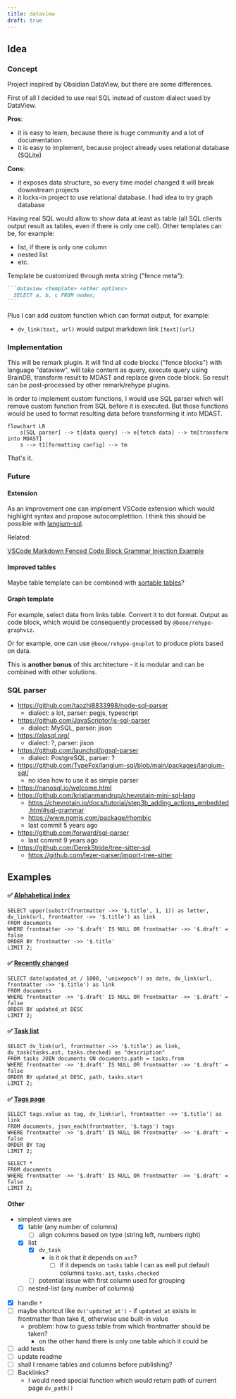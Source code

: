 ```yaml
---
title: dataview
draft: true
---
```


## Idea

### Concept

Project inspired by Obsidian DataView, but there are some differences.

First of all I decided to use real SQL instead of custom dialect used by DataView.

**Pros**:

- it is easy to learn, because there is huge community and a lot of documentation
- it is easy to implement, because project already uses relational database (SQLite)

**Cons**:

- it exposes data structure, so every time model changed it will break downstream projects
- it locks-in project to use relational database. I had idea to try graph database

Having real SQL would allow to show data at least as table (all SQL clients output result as tables, even if there is only one cell). Other templates can be, for example:

- list, if there is only one column
- nested list
- etc.

Template be customized through meta string ("fence meta"):

````md
```dataview <template> <other options>
  SELECT a, b, c FROM nodes;
```
````

Plus I can add custom function which can format output, for example:

- `dv_link(text, url)` would output markdown link `[text](url)`

### Implementation

This will be remark plugin. It will find all code blocks ("fence blocks") with language "dataview", will take content as query, execute query using BrainDB, transform result to MDAST and replace given code block. So result can be post-processed by other remark/rehype plugins.

In order to implement custom functions, I would use SQL parser which will remove custom function from SQL before it is executed. But those functions would be used to format resulting data before transforming it into MDAST.

```mermaid
flowchart LR
    s[SQL parser] --> t[data query] --> e[fetch data] --> tm[transform into MDAST]
    s --> t1[formatting config] --> tm
```

That's it.

### Future

#### Extension

As an improvement one can implement VSCode extension which would highlight syntax and propose autocompletition. I think this should be possible with [langium-sql](https://github.com/TypeFox/langium-sql/blob/main/packages/langium-sql/).

Related:

[VSCode Markdown Fenced Code Block Grammar Injection Example](https://github.com/mjbvz/vscode-fenced-code-block-grammar-injection-example)

#### Improved tables

Maybe table template can be combined with [sortable tables](https://astro-digital-garden.stereobooster.com/recipes/sortable-tables/)?

#### Graph template

For example, select data from links table. Convert it to dot format. Output as code block, which would be consequently processed by `@beoe/rehype-graphviz`.

Or for example, one can use `@beoe/rehype-gnuplot` to produce plots based on data.

This is **another bonus** of this architecture - it is modular and can be combined with other solutions.

### SQL parser

- https://github.com/taozhi8833998/node-sql-parser
  - dialect: a lot, parser: pegjs, typescript
- https://github.com/JavaScriptor/js-sql-parser
  - dialect: MySQL, parser: jison
- https://alasql.org/
  - dialect: ?, parser: jison
- https://github.com/launchql/pgsql-parser
  - dialect: PostgreSQL, parser: ?
- https://github.com/TypeFox/langium-sql/blob/main/packages/langium-sql/
  - no idea how to use it as simple parser
- https://nanosql.io/welcome.html
- https://github.com/kristianmandrup/chevrotain-mini-sql-lang
  - https://chevrotain.io/docs/tutorial/step3b_adding_actions_embedded.html#sql-grammar
  - https://www.npmjs.com/package/rhombic
  - last commit 5 years ago
- https://github.com/forward/sql-parser
  - last commit 9 years ago
- https://github.com/DerekStride/tree-sitter-sql
  - https://github.com/lezer-parser/import-tree-sitter

## Examples

#### ✅ [Alphabetical index](https://astro-digital-garden.stereobooster.com/alphabetical/)

```dataview list root_class=column-list
SELECT upper(substr(frontmatter ->> '$.title', 1, 1)) as letter, dv_link(url, frontmatter ->> '$.title') as link
FROM documents
WHERE frontmatter ->> '$.draft' IS NULL OR frontmatter ->> '$.draft' = false
ORDER BY frontmatter ->> '$.title'
LIMIT 2;
```

#### ✅ [Recently changed](https://astro-digital-garden.stereobooster.com/recent/)

```dataview list root_class=column-list
SELECT date(updated_at / 1000, 'unixepoch') as date, dv_link(url, frontmatter ->> '$.title') as link
FROM documents
WHERE frontmatter ->> '$.draft' IS NULL OR frontmatter ->> '$.draft' = false
ORDER BY updated_at DESC
LIMIT 2;
```

#### ✅ [Task list](https://astro-digital-garden.stereobooster.com/recipes/task-extraction/)

```dataview list
SELECT dv_link(url, frontmatter ->> '$.title') as link, dv_task(tasks.ast, tasks.checked) as "description"
FROM tasks JOIN documents ON documents.path = tasks.from
WHERE frontmatter ->> '$.draft' IS NULL OR frontmatter ->> '$.draft' = false
ORDER BY updated_at DESC, path, tasks.start
LIMIT 2;
```

#### ✅ [Tags page](https://astro-digital-garden.stereobooster.com/tags/)

```dataview list root_class=column-list
SELECT tags.value as tag, dv_link(url, frontmatter ->> '$.title') as link
FROM documents, json_each(frontmatter, '$.tags') tags
WHERE frontmatter ->> '$.draft' IS NULL OR frontmatter ->> '$.draft' = false
ORDER BY tag
LIMIT 2;
```

```dataview
SELECT *
FROM documents
WHERE frontmatter ->> '$.draft' IS NULL OR frontmatter ->> '$.draft' = false
LIMIT 2;
```
#### Other

- simplest views are
  - [x] table (any number of columns)
    - [ ] align columns based on type (string left, numbers right)
  - [x] list
    - [x] `dv_task`
      - is it ok that it depends on `ast`?
        - [ ] if it depends on `tasks` table I can as well put default columns `tasks.ast`, `tasks.checked`
    - [ ] potential issue with first column used for grouping
  - [ ] nested-list (any number of columns)
- [x] handle `*`
- [ ] maybe shortcut like `dv('updated_at')` - if `updated_at` exists in frontmatter than take it, otherwise use built-in value
  - problem: how to guess table from which frontmatter should be taken?
    - on the other hand there is only one table which it could be
- [ ] add tests
- [ ] update readme
- [ ] shall I rename tables and columns before publishing?
- [ ] Backlinks?
  - I would need special function which would return path of current page `dv_path()`

